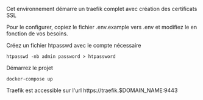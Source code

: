 Cet environnement démarre un traefik complet avec création des
certificats SSL

Pour le configurer, copiez le fichier .env.example vers .env et
modifiez le en fonction de vos besoins.

Créez un fichier htpasswd avec le compte nécessaire
```
htpasswd -nb admin password > htpassword
```

Démarrez le projet

```
docker-compose up
```

Traefik est accessible sur l'url https://traefik.$DOMAIN_NAME:9443
